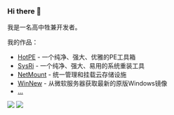 ### Hi there 👋

我是一名高中牲兼开发者。

我的作品：
- [HotPE](https://www.hotpe.top/) - 一个纯净、强大、优雅的PE工具箱
- [SysRi](https://sysri.cn/) - 一个纯净、强大、易用的系统重装工具
- [NetMount](https://www.netmount.cn/) - 统一管理和挂载云存储设施
- [WinNew](https://winnew.cn/) - 从微软服务器获取最新的原版Windows镜像
- [...](https://github.com/VirtualHotBar?tab=repositories)

![](https://github-readme-stats.vercel.app/api?username=VirtualHotBar&show_icons=true&hide=commits&bg_color=30,e96443,904e95&title_color=fff&text_color=fff)
![](https://github-readme-stats.vercel.app/api/top-langs/?username=VirtualHotBar&layout=compact&bg_color=30,e96443,904e95&title_color=fff&text_color=fff)
